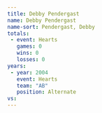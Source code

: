 ```yaml
---
title: Debby Pendergast
name: Debby Pendergast
name-sort: Pendergast, Debby
totals:
 - event: Hearts
   games: 0
   wins: 0
   losses: 0
years:
 - year: 2004
   event: Hearts
   team: "AB"
   position: Alternate
vs:
---
```

